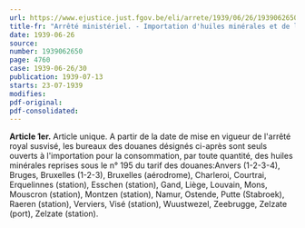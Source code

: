```yaml
---
url: https://www.ejustice.just.fgov.be/eli/arrete/1939/06/26/1939062650/justel
title-fr: "Arrêté ministériel. - Importation d'huiles minérales et de leurs substituants. - Désignation des bureaux d'entrée."
date: 1939-06-26
source:
number: 1939062650
page: 4760
case: 1939-06-26/30
publication: 1939-07-13
starts: 23-07-1939
modifies:
pdf-original:
pdf-consolidated:
---
```


**Article 1er.** Article unique. A partir de la date de mise en vigueur de l'arrêté royal susvisé, les bureaux des douanes désignés ci-après sont seuls ouverts à l'importation pour la consommation, par toute quantité, des huiles minérales reprises sous le n° 195 du tarif des douanes:Anvers (1-2-3-4), Bruges, Bruxelles (1-2-3), Bruxelles (aérodrome), Charleroi, Courtrai, Erquelinnes (station), Esschen (station), Gand, Liège, Louvain, Mons, Mouscron (station), Montzen (station), Namur, Ostende, Putte (Stabroek), Raeren (station), Verviers, Visé (station), Wuustwezel, Zeebrugge, Zelzate (port), Zelzate (station).
